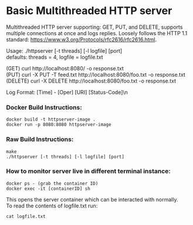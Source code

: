 # Basic Multithreaded HTTP server
Multithreaded HTTP server supporting: GET, PUT, and DELETE, supports multiple connections at once and logs replies.
Loosely follows the HTTP 1.1 standard: https://www.w3.org/Protocols/rfc2616/rfc2616.html.

Usage: ./httpserver [-t threads] [-l logfile] [port]<br />
defaults: threads = 4, logfile = logfile.txt

(GET)     curl http://localhost:8080/ -o response.txt<br />
(PUT)     curl -X PUT -T feed.txt http://localhost:8080/foo.txt -o response.txt<br />
(DELETE)  curl -X DELETE http://localhost:8080/foo.txt -o response.txt<br />

Log Format:
[Time] - [Oper] [URI] [Status-Code]\n

### Docker Build Instructions:
```
docker build -t httpserver-image .
docker run -p 8080:8080 httpserver-image
```

### Raw Build Instructions:
```
make
./httpserver [-t threads] [-l logfile] [port]
```

### How to monitor server live in different terminal instance:
```
docker ps - (grab the container ID) 
docker exec -it [containerID] sh
```

This opens the server container which can be interacted with normally.<br />
To read the contents of logfile.txt run:
```
cat logfile.txt
```
